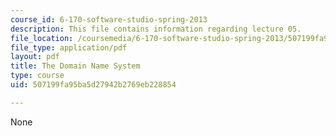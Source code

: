 ```yaml
---
course_id: 6-170-software-studio-spring-2013
description: This file contains information regarding lecture 05.
file_location: /coursemedia/6-170-software-studio-spring-2013/507199fa95ba5d27942b2769eb228854_MIT6_170S13_05-dmn-names.pdf
file_type: application/pdf
layout: pdf
title: The Domain Name System
type: course
uid: 507199fa95ba5d27942b2769eb228854

---
```

None